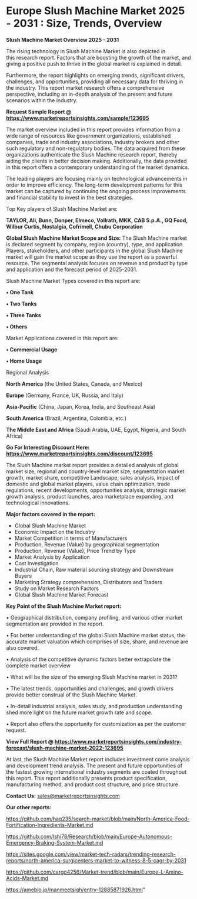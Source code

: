 # Europe Slush Machine Market 2025 - 2031 : Size, Trends, Overview

<Strong> Slush Machine Market Overview 2025 - 2031</strong>

The rising technology in Slush Machine Market is also depicted in this research report. Factors that are boosting the growth of the market, and giving a positive push to thrive in the global market is explained in detail.

Furthermore, the report highlights on emerging trends, significant drivers, challenges, and opportunities, providing all necessary data for thriving in the industry. This report market research offers a comprehensive perspective, including an in-depth analysis of the present and future scenarios within the industry.

<strong>Request Sample Report @ <a href=https://www.marketreportsinsights.com/sample/123695>https://www.marketreportsinsights.com/sample/123695</a></strong>

The market overview included in this report provides information from a wide range of resources like government organizations, established companies, trade and industry associations, industry brokers and other such regulatory and non-regulatory bodies. The data acquired from these organizations authenticate the Slush Machine research report, thereby aiding the clients in better decision making. Additionally, the data provided in this report offers a contemporary understanding of the market dynamics.

The leading players are focusing mainly on technological advancements in order to improve efficiency. The long-term development patterns for this market can be captured by continuing the ongoing process improvements and financial stability to invest in the best strategies.

Top Key players of Slush Machine Market are:

<strong>TAYLOR, Ali, Bunn, Donper, Elmeco, Vollrath, MKK, CAB S.p.A., GQ Food, Wilbur Curtis, Nostalgia, Cofrimell, Chubu Corporation</strong>

<strong><b>Global Slush Machine Market Scope and Size:</b></strong>
The Slush Machine market is declared segment by company, region (country), type, and application. Players, stakeholders, and other participants in the global Slush Machine market will gain the market scope as they use the report as a powerful resource. The segmental analysis focuses on revenue and product by type and application and the forecast period of 2025-2031.

Slush Machine Market Types covered in this report are:

<strong>• One Tank

• Two Tanks

• Three Tanks

• Others</strong>

Market Applications covered in this report are:

<strong>• Commercial Usage

• Home Usage</strong> 

Regional Analysis

<strong>North America</strong> (the United States, Canada, and Mexico)

<strong>Europe</strong> (Germany, France, UK, Russia, and Italy)

<strong>Asia-Pacific</strong> (China, Japan, Korea, India, and Southeast Asia)

<strong>South America</strong> (Brazil, Argentina, Colombia, etc.)

<strong>The Middle East and Africa</strong> (Saudi Arabia, UAE, Egypt, Nigeria, and South Africa)

<strong>Go For Interesting Discount Here: <a href=https://www.marketreportsinsights.com/discount/123695>https://www.marketreportsinsights.com/discount/123695</a></strong>

The Slush Machine market report provides a detailed analysis of global market size, regional and country-level market size, segmentation market growth, market share, competitive Landscape, sales analysis, impact of domestic and global market players, value chain optimization, trade regulations, recent developments, opportunities analysis, strategic market growth analysis, product launches, area marketplace expanding, and technological innovations.

<strong><b>Major factors covered in the report:</b></strong>
<ul>
  <li>Global Slush Machine Market </li>
  <li>Economic Impact on the Industry</li>
  <li>Market Competition in terms of Manufacturers</li>
  <li>Production, Revenue (Value) by geographical segmentation</li>
  <li>Production, Revenue (Value), Price Trend by Type</li>
  <li>Market Analysis by Application</li>
  <li>Cost Investigation</li>
  <li>Industrial Chain, Raw material sourcing strategy and Downstream Buyers</li>
  <li>Marketing Strategy comprehension, Distributors and Traders</li>
  <li>Study on Market Research Factors</li>
  <li>Global Slush Machine Market Forecast</li>
</ul>

<strong><b>Key Point of the Slush Machine Market report:</b></strong>

• Geographical distribution, company profiling, and various other market segmentation are provided in the report.

• For better understanding of the global Slush Machine market status, the accurate market valuation which comprises of size, share, and revenue are also covered.

• Analysis of the competitive dynamic factors better extrapolate the complete market overview

• What will be the size of the emerging Slush Machine market in 2031?

• The latest trends, opportunities and challenges, and growth drivers provide better construal of the Slush Machine Market.

• In-detail industrial analysis, sales study, and production understanding shed more light on the future market growth rate and scope.

• Report also offers the opportunity for customization as per the customer request.

<strong><b>View Full Report @ <a href=https://www.marketreportsinsights.com/industry-forecast/slush-machine-market-2022-123695>https://www.marketreportsinsights.com/industry-forecast/slush-machine-market-2022-123695</a></b></strong>


At last, the Slush Machine Market report includes investment come analysis and development trend analysis. The present and future opportunities of the fastest growing international industry segments are coated throughout this report. This report additionally presents product specification, manufacturing method, and product cost structure, and price structure.

<strong>Contact Us:</strong>
sales@marketreportsinsights.com

<strong>Our other reports:</strong>

<a href=https://github.com/haq235/search-market/blob/main/North-America-Food-Fortification-Ingredients-Market.md>https://github.com/haq235/search-market/blob/main/North-America-Food-Fortification-Ingredients-Market.md</a>

<a href=https://github.com/Ishi78/Research/blob/main/Europe-Autonomous-Emergency-Braking-System-Market.md>https://github.com/Ishi78/Research/blob/main/Europe-Autonomous-Emergency-Braking-System-Market.md</a>

<a href=https://sites.google.com/view/market-tech-radars/trending-research-reports/north-america-surgicenters-market-to-witness-8-5-cagr-by-2031>https://sites.google.com/view/market-tech-radars/trending-research-reports/north-america-surgicenters-market-to-witness-8-5-cagr-by-2031</a>

<a href=https://github.com/cargo4256/Market-trend/blob/main/Europe-L-Amino-Acids-Market.md>https://github.com/cargo4256/Market-trend/blob/main/Europe-L-Amino-Acids-Market.md</a>

<a href=https://ameblo.jp/manmeetsigh/entry-12885871926.html>https://ameblo.jp/manmeetsigh/entry-12885871926.html</a>"
